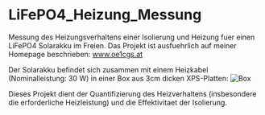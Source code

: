 # LiFePO4_Heizung_Messung
Messung des Heizungsverhaltens einer Isolierung und Heizung fuer einen LiFePO4 Solarakku im Freien.
Das Projekt ist ausfuehrlich auf meiner Homepage beschrieben: www.oe1cgs.at

Der Solarakku befindet sich zusammen mit einem Heizkabel (Nominalleistung: 30 W) in einer Box aus 3cm dicken XPS-Platten:
![Box](https://github.com/christophschwaerzler/LiFePO4_Heizung_Messung/assets/151140591/de77048b-01fb-4393-b99c-e6d769636ab2)

Dieses Projekt dient der Quantifizierung des Heizverhaltens (insbesondere die erforderliche Heizleistung) und die Effektivitaet der Isolierung.

